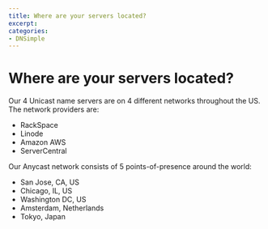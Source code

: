 ```yaml
---
title: Where are your servers located?
excerpt: 
categories:
- DNSimple
---
```


# Where are your servers located?

Our 4 Unicast name servers are on 4 different networks throughout the US. The network providers are:

* RackSpace
* Linode
* Amazon AWS
* ServerCentral

Our Anycast network consists of 5 points-of-presence around the world:

* San Jose, CA, US
* Chicago, IL, US
* Washington DC, US
* Amsterdam, Netherlands
* Tokyo, Japan
